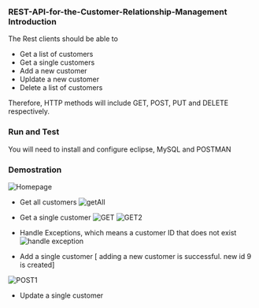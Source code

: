 ### REST-API-for-the-Customer-Relationship-Management Introduction

The Rest clients should be able to 

* Get a list of customers
* Get a single customers
* Add a new customer
* Upldate a new customer
* Delete a list of customers

Therefore, HTTP methods will include GET, POST, PUT and DELETE respectively.

### Run and Test

You will need to install and configure eclipse, MySQL and POSTMAN

### Demostration

![Homepage](https://user-images.githubusercontent.com/70967683/223885308-fd5a5174-ccc7-4564-9f00-19c7b8f26362.jpg)

* Get all customers
![getAll](https://user-images.githubusercontent.com/70967683/223885678-75b97869-5281-45cc-84ca-ce2e911b524d.jpg)

* Get a single customer
![GET](https://user-images.githubusercontent.com/70967683/223885410-f579ac45-a02e-46a7-9aaa-d62aaef5e5df.jpg)
![GET2](https://user-images.githubusercontent.com/70967683/223885413-e8263409-b546-483f-abcf-961c34d91127.jpg)

* Handle Exceptions, which means a customer ID that does not exist
![handle exception](https://user-images.githubusercontent.com/70967683/223888123-f8ada643-905d-484d-8cca-6b283c376980.jpg)

* Add a single customer [ adding a new customer is successful. new id 9 is created]

![POST1](https://user-images.githubusercontent.com/70967683/223903758-7a226ca6-0df4-457d-9049-195e673b00a4.jpg)

* Update a single customer


